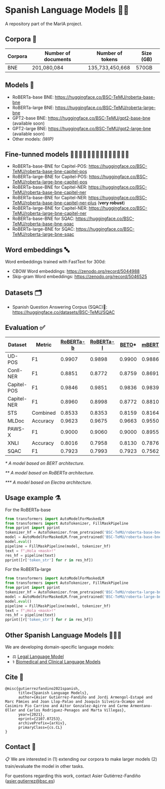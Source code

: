 # Spanish Language Models 💃🏻

A repository part of the MarIA project.

## Corpora 📃

| Corpora | Number of documents | Number of tokens | Size (GB) |
|---------|---------------------|------------------|-----------|
| BNE     |         201,080,084 |  135,733,450,668 |     570GB |

## Models 🤖
- RoBERTa-base BNE: https://huggingface.co/BSC-TeMU/roberta-base-bne
- RoBERTa-large BNE: https://huggingface.co/BSC-TeMU/roberta-large-bne 
- GPT2-base BNE: https://huggingface.co/BSC-TeMU/gpt2-base-bne (available soon)
- GPT2-large BNE: https://huggingface.co/BSC-TeMU/gpt2-large-bne (available soon)
- Other models: _(WIP)_

## Fine-tunned models 🧗🏼‍♀️🏇🏼🤽🏼‍♀️🏌🏼‍♂️🏄🏼‍♀️

- RoBERTa-base-BNE for Capitel-POS: https://huggingface.co/BSC-TeMU/roberta-base-bne-capitel-pos
- RoBERTa-large-BNE for Capitel-POS: https://huggingface.co/BSC-TeMU/roberta-large-bne-capitel-pos
- RoBERTa-base-BNE for Capitel-NER: https://huggingface.co/BSC-TeMU/roberta-base-bne-capitel-ner
- RoBERTa-base-BNE for Capitel-NER: https://huggingface.co/BSC-TeMU/roberta-base-bne-capitel-ner-plus (**very robust**)
- RoBERTa-large-BNE for Capitel-NER: https://huggingface.co/BSC-TeMU/roberta-large-bne-capitel-ner
- RoBERTa-base-BNE for SQAC: https://huggingface.co/BSC-TeMU/roberta-base-bne-sqac
- RoBERTa-large-BNE for SQAC: https://huggingface.co/BSC-TeMU/roberta-large-bne-sqac

## Word embeddings 🔤
Word embeddings trained with FastText for 300d:
- CBOW Word embeddings: https://zenodo.org/record/5044988
- Skip-gram Word embeddings: https://zenodo.org/record/5046525

## Datasets 🗂️

- Spanish Question Answering Corpus (SQAC)🦆: https://huggingface.co/datasets/BSC-TeMU/SQAC

## Evaluation ✅
| Dataset     | Metric   | [RoBERTa-b](https://huggingface.co/BSC-TeMU/roberta-base-bne) | [RoBERTa-l](https://huggingface.co/BSC-TeMU/roberta-large-bne) | [BETO](https://huggingface.co/dccuchile/bert-base-spanish-wwm-cased)*   | [mBERT](https://huggingface.co/bert-base-multilingual-cased)  | [BERTIN](https://huggingface.co/bertin-project/bertin-roberta-base-spanish/tree/v1-512)** | [Electricidad](https://huggingface.co/mrm8488/electricidad-base-generator)*** |
|-------------|----------|-----------|-----------|--------|--------|--------|---------|
| UD-POS      | F1       | 0.9907    | 0.9898    | 0.9900 | 0.9886 | 0.9898 | 0.9818  |
| Conll-NER   | F1       | 0.8851    | 0.8772    | 0.8759 | 0.8691 | 0.8835 | 0.7954  |
| Capitel-POS | F1       | 0.9846    | 0.9851    | 0.9836 | 0.9839 | 0.9847 | 0.9816  |
| Capitel-NER | F1       | 0.8960    | 0.8998    | 0.8772 | 0.8810 | 0.8856 | 0.8035  |
| STS         | Combined | 0.8533    | 0.8353    | 0.8159 | 0.8164 | 0.7945 | 0.8063  |
| MLDoc       | Accuracy | 0.9623    | 0.9675    | 0.9663 | 0.9550 | 0.9673 | 0.9493  |
| PAWS-X      | F1       | 0.9000    | 0.9060    | 0.9000 | 0.8955 | 0.8990 | 0.9025  |
| XNLI        | Accuracy | 0.8016    | 0.7958    | 0.8130 | 0.7876 | 0.7890 | 0.7878  |
| SQAC        | F1       | 0.7923    | 0.7993    | 0.7923 | 0.7562 | 0.7678 | 0.7383  |

_* A model based on BERT architecture._

_** A model based on RoBERTa architecture._

_*** A model based on Electra architecture._


## Usage example ⚗️
For the RoBERTa-base
```python
from transformers import AutoModelForMaskedLM
from transformers import AutoTokenizer, FillMaskPipeline
from pprint import pprint
tokenizer_hf = AutoTokenizer.from_pretrained('BSC-TeMU/roberta-base-bne')
model = AutoModelForMaskedLM.from_pretrained('BSC-TeMU/roberta-base-bne')
model.eval()
pipeline = FillMaskPipeline(model, tokenizer_hf)
text = f"¡Hola <mask>!"
res_hf = pipeline(text)
pprint([r['token_str'] for r in res_hf])
```

For the RoBERTa-large
```python
from transformers import AutoModelForMaskedLM
from transformers import AutoTokenizer, FillMaskPipeline
from pprint import pprint
tokenizer_hf = AutoTokenizer.from_pretrained('BSC-TeMU/roberta-large-bne')
model = AutoModelForMaskedLM.from_pretrained('BSC-TeMU/roberta-large-bne')
model.eval()
pipeline = FillMaskPipeline(model, tokenizer_hf)
text = f"¡Hola <mask>!"
res_hf = pipeline(text)
pprint([r['token_str'] for r in res_hf])
```

## Other Spanish Language Models 👩‍👧‍👦
We are developing domain-specific language models:

- ⚖️ [Legal Language Model](https://github.com/PlanTL-SANIDAD/lm-legal-es)
- ⚕️ [Biomedical and Clinical Language Models](https://github.com/PlanTL-SANIDAD/lm-biomedical-clinical-es) 

## Cite 📣
```
@misc{gutierrezfandino2021spanish,
      title={Spanish Language Models}, 
      author={Asier Gutiérrez-Fandiño and Jordi Armengol-Estapé and Marc Pàmies and Joan Llop-Palao and Joaquín Silveira-Ocampo and Casimiro Pio Carrino and Aitor Gonzalez-Agirre and Carme Armentano-Oller and Carlos Rodriguez-Penagos and Marta Villegas},
      year={2021},
      eprint={2107.07253},
      archivePrefix={arXiv},
      primaryClass={cs.CL}
}
```

## Contact 📧
📋 We are interested in (1) extending our corpora to make larger models (2) train/evaluate the model in other tasks.

For questions regarding this work, contact Asier Gutiérrez-Fandiño (asier.gutierrez@bsc.es)
